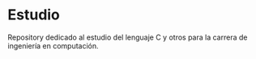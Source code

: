 # Estudio
Repository dedicado al estudio del lenguaje C y otros para la carrera de ingeniería en computación.
